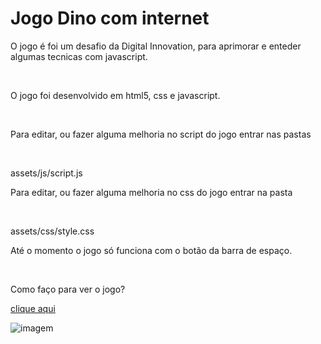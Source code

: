 # Jogo Dino com internet 

<p>O jogo é foi um desafio da Digital Innovation, para aprimorar e enteder algumas tecnicas com javascript.</p> <br/>

<p>O jogo foi desenvolvido em html5, css e javascript.</p> <br/>

<p>Para editar, ou fazer alguma melhoria no script do jogo entrar nas pastas </p> <br/>
<p>assets/js/script.js</p>

<p>Para editar, ou fazer alguma melhoria no css do jogo entrar na pasta </p> <br/>
<p>assets/css/style.css</p>

<p>Até o momento o jogo só funciona com o botão da barra de espaço. </p> <br/>

Como faço para ver o jogo?

<a href="//srubens.github.io/dino" title="ir para pagina" alt="link da pagina" target="_blank">clique aqui</a>

![imagem](/assets/images/dino.gif)



